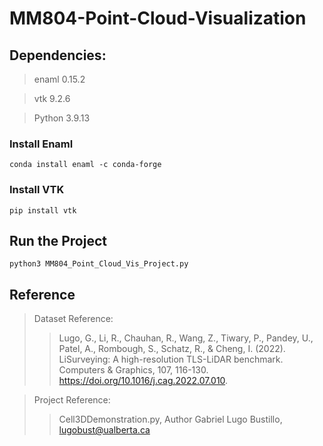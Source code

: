# MM804-Point-Cloud-Visualization

## Dependencies: 
> enaml                         0.15.2

> vtk                           9.2.6

> Python 3.9.13
### Install Enaml
``` 
conda install enaml -c conda-forge
```

### Install VTK
``` 
pip install vtk
```

## Run the Project 
```Python3
python3 MM804_Point_Cloud_Vis_Project.py
```

## Reference
> Dataset Reference: 
>> Lugo, G., Li, R., Chauhan, R., Wang, Z., Tiwary, P., Pandey, U., Patel, A., Rombough, S., Schatz, R., & Cheng, I. (2022). LiSurveying: A high-resolution TLS-LiDAR benchmark. Computers & Graphics, 107, 116-130. https://doi.org/10.1016/j.cag.2022.07.010.

> Project Reference: 
>> Cell3DDemonstration.py, Author Gabriel Lugo Bustillo, lugobust@ualberta.ca
